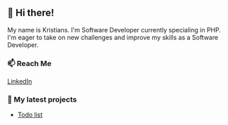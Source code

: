 ## 👋 Hi there!

My name is Kristians. I'm Software Developer currently specialing in PHP. I'm eager to take on new challenges and improve my skills as a Software Developer.

### 📫 Reach Me

[LinkedIn](https://www.linkedin.com/in/kristians-dimitrijevs/)

### :open_file_folder: My latest projects

- [Todo list](https://github.com/k-dimitrijevs/todo-task-v2)
